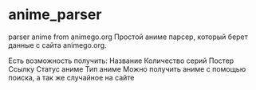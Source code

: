 # anime_parser
parser anime from animego.org
Простой аниме парсер, который берет данные с сайта animego.org.


Есть возможность получить:
  Название
  Количество серий
  Постер
  Ссылку
  Статус аниме
  Тип аниме
Можно получить аниме с помощью поиска, а так же случайное на сайте
